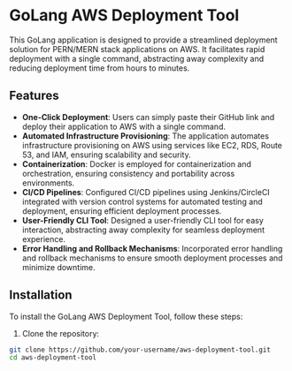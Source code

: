 # GoLang AWS Deployment Tool

This GoLang application is designed to provide a streamlined deployment solution for PERN/MERN stack applications on AWS. It facilitates rapid deployment with a single command, abstracting away complexity and reducing deployment time from hours to minutes.

## Features

- **One-Click Deployment**: Users can simply paste their GitHub link and deploy their application to AWS with a single command.
- **Automated Infrastructure Provisioning**: The application automates infrastructure provisioning on AWS using services like EC2, RDS, Route 53, and IAM, ensuring scalability and security.
- **Containerization**: Docker is employed for containerization and orchestration, ensuring consistency and portability across environments.
- **CI/CD Pipelines**: Configured CI/CD pipelines using Jenkins/CircleCI integrated with version control systems for automated testing and deployment, ensuring efficient deployment processes.
- **User-Friendly CLI Tool**: Designed a user-friendly CLI tool for easy interaction, abstracting away complexity for seamless deployment experience.
- **Error Handling and Rollback Mechanisms**: Incorporated error handling and rollback mechanisms to ensure smooth deployment processes and minimize downtime.

## Installation

To install the GoLang AWS Deployment Tool, follow these steps:

1. Clone the repository:

```bash
git clone https://github.com/your-username/aws-deployment-tool.git
cd aws-deployment-tool
